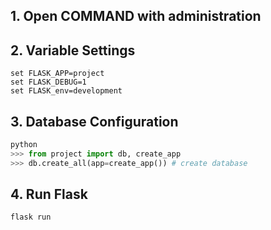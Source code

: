 ## 1. Open COMMAND with administration
## 2. Variable Settings
```
set FLASK_APP=project
set FLASK_DEBUG=1
set FLASK_env=development
```
## 3. Database Configuration
```python
python
>>> from project import db, create_app
>>> db.create_all(app=create_app()) # create database
```
## 4. Run Flask
```
flask run
```